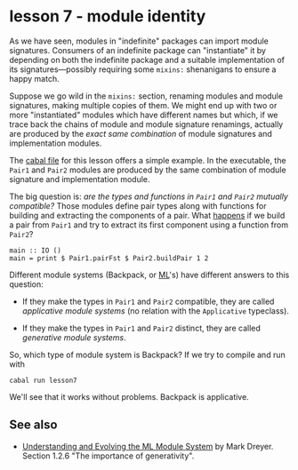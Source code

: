 # lesson 7 - module identity

As we have seen, modules in "indefinite" packages can import module
signatures. Consumers of an indefinite package can "instantiate" it by
depending on both the indefinite package and a suitable implementation of its
signatures—possibly requiring some `mixins:` shenanigans to ensure a happy
match.

Suppose we go wild in the `mixins:` section, renaming modules and module signatures,
making multiple copies of them. We might end up with two or more "instantiated"
modules which have different names but which, if we trace back the chains of
module and module signature renamings, actually are produced by the *exact same
combination* of  module signatures and implementation modules.

The [cabal file](./package.cabal) for this lesson offers a simple example.
In the executable, the `Pair1` and `Pair2` modules are produced by
the same combination of module signature and implementation module.

The big question is: *are the types and functions in `Pair1` and `Pair2`
mutually compatible?* Those modules define pair types along with functions for building
and extracting the components of a pair. What [happens](./Main.hs) if we build
a pair from `Pair1` and try to extract its first component using a function
from `Pair2`?

    main :: IO ()
    main = print $ Pair1.pairFst $ Pair2.buildPair 1 2

Different module systems (Backpack, or [ML](https://people.mpi-sws.org/~dreyer/thesis/main.pdf)'s) have different answers to this question:

- If they make the types in `Pair1` and `Pair2` compatible, they are called *applicative module systems* (no relation with the `Applicative` typeclass).

- If they make the types in `Pair1` and `Pair2` distinct, they are called *generative module systems*.

So, which type of module system is Backpack?  If we try to compile and run with

    cabal run lesson7

We'll see that it works without problems. Backpack is applicative.

## See also

- [Understanding and Evolving the ML Module System](https://people.mpi-sws.org/~dreyer/thesis/main.pdf) by Mark Dreyer. Section 1.2.6 "The importance of generativity".

